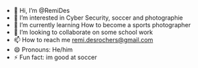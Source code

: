 - 👋 Hi, I’m @RemiDes
- 👀 I’m interested in Cyber Security, soccer and photographie
- 🌱 I’m currently learning How to become a sports photographer
- 💞️ I’m looking to collaborate on some school work
- 📫 How to reach me remi.desrochers@gmail.com
- 😄 Pronouns: He/him
- ⚡ Fun fact: im good at soccer

<!---
RemiDes/RemiDes is a ✨ special ✨ repository because its `README.md` (this file) appears on your GitHub profile.
You can click the Preview link to take a look at your changes.
--->
